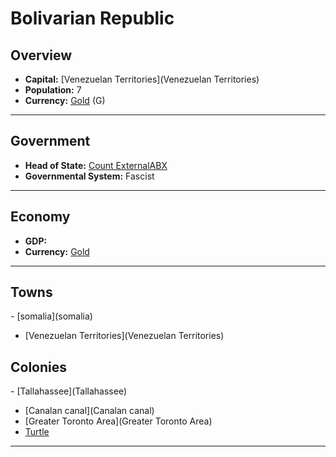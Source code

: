 # <!--NAME-->Bolivarian Republic<!--NAME-->

## Overview

- **Capital:** <!--CAPITAL_LINK-->[Venezuelan Territories](Venezuelan Territories)<!--CAPITAL_LINK-->
- **Population:** <!--POPULATION-->7<!--POPULATION-->
- **Currency:** <!--CURRENCY_LINK-->[Gold](Gold)<!--CURRENCY_LINK--> (<!--CURRENCY_ABV-->G<!--CURRENCY_ABV-->)

---

## Government

- **Head of State:** <!--LEADER_TITLE_LINK-->[Count ExternalABX](ExternalABX)<!--LEADER_TITLE_LINK-->
- **Governmental System:** <!--GOVERNMENT-->Fascist<!--GOVERNMENT-->

---

## Economy

- **GDP:** <!--GDP--> <!--GDP-->
- **Currency:** <!--CURRENCY_LINK-->[Gold](Gold)<!--CURRENCY_LINK-->

---

## Towns

<!--TOWNS-->- [somalia](somalia)
- [Venezuelan Territories](Venezuelan Territories)<!--TOWNS-->

## Colonies

<!--COLONIES-->- [Tallahassee](Tallahassee)
- [Canalan canal](Canalan canal)
- [Greater Toronto Area](Greater Toronto Area)
- [Turtle](Turtle)<!--COLONIES-->

---